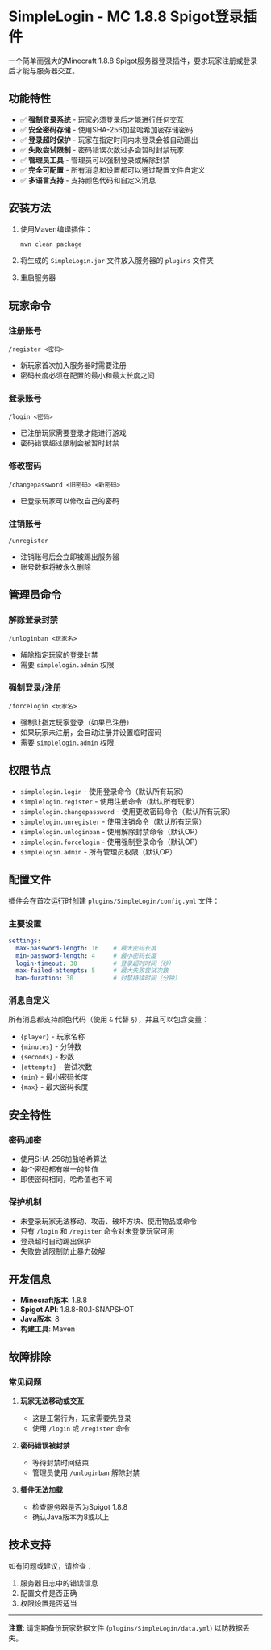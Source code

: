 # SimpleLogin - MC 1.8.8 Spigot登录插件

一个简单而强大的Minecraft 1.8.8 Spigot服务器登录插件，要求玩家注册或登录后才能与服务器交互。

## 功能特性

- ✅ **强制登录系统** - 玩家必须登录后才能进行任何交互
- ✅ **安全密码存储** - 使用SHA-256加盐哈希加密存储密码
- ✅ **登录超时保护** - 玩家在指定时间内未登录会被自动踢出
- ✅ **失败尝试限制** - 密码错误次数过多会暂时封禁玩家
- ✅ **管理员工具** - 管理员可以强制登录或解除封禁
- ✅ **完全可配置** - 所有消息和设置都可以通过配置文件自定义
- ✅ **多语言支持** - 支持颜色代码和自定义消息

## 安装方法

1. 使用Maven编译插件：
   ```bash
   mvn clean package
   ```

2. 将生成的 `SimpleLogin.jar` 文件放入服务器的 `plugins` 文件夹

3. 重启服务器

## 玩家命令

### 注册账号
```
/register <密码>
```
- 新玩家首次加入服务器时需要注册
- 密码长度必须在配置的最小和最大长度之间

### 登录账号
```
/login <密码>
```
- 已注册玩家需要登录才能进行游戏
- 密码错误超过限制会被暂时封禁

### 修改密码
```
/changepassword <旧密码> <新密码>
```
- 已登录玩家可以修改自己的密码

### 注销账号
```
/unregister
```
- 注销账号后会立即被踢出服务器
- 账号数据将被永久删除

## 管理员命令

### 解除登录封禁
```
/unloginban <玩家名>
```
- 解除指定玩家的登录封禁
- 需要 `simplelogin.admin` 权限

### 强制登录/注册
```
/forcelogin <玩家名>
```
- 强制让指定玩家登录（如果已注册）
- 如果玩家未注册，会自动注册并设置临时密码
- 需要 `simplelogin.admin` 权限

## 权限节点

- `simplelogin.login` - 使用登录命令（默认所有玩家）
- `simplelogin.register` - 使用注册命令（默认所有玩家）
- `simplelogin.changepassword` - 使用更改密码命令（默认所有玩家）
- `simplelogin.unregister` - 使用注销命令（默认所有玩家）
- `simplelogin.unloginban` - 使用解除封禁命令（默认OP）
- `simplelogin.forcelogin` - 使用强制登录命令（默认OP）
- `simplelogin.admin` - 所有管理员权限（默认OP）

## 配置文件

插件会在首次运行时创建 `plugins/SimpleLogin/config.yml` 文件：

### 主要设置
```yaml
settings:
  max-password-length: 16    # 最大密码长度
  min-password-length: 4     # 最小密码长度
  login-timeout: 30          # 登录超时时间（秒）
  max-failed-attempts: 5     # 最大失败尝试次数
  ban-duration: 30           # 封禁持续时间（分钟）
```

### 消息自定义
所有消息都支持颜色代码（使用 `&` 代替 `§`），并且可以包含变量：
- `{player}` - 玩家名称
- `{minutes}` - 分钟数
- `{seconds}` - 秒数
- `{attempts}` - 尝试次数
- `{min}` - 最小密码长度
- `{max}` - 最大密码长度

## 安全特性

### 密码加密
- 使用SHA-256加盐哈希算法
- 每个密码都有唯一的盐值
- 即使密码相同，哈希值也不同

### 保护机制
- 未登录玩家无法移动、攻击、破坏方块、使用物品或命令
- 只有 `/login` 和 `/register` 命令对未登录玩家可用
- 登录超时自动踢出保护
- 失败尝试限制防止暴力破解

## 开发信息

- **Minecraft版本**: 1.8.8
- **Spigot API**: 1.8.8-R0.1-SNAPSHOT
- **Java版本**: 8
- **构建工具**: Maven

## 故障排除

### 常见问题

1. **玩家无法移动或交互**
   - 这是正常行为，玩家需要先登录
   - 使用 `/login` 或 `/register` 命令

2. **密码错误被封禁**
   - 等待封禁时间结束
   - 管理员使用 `/unloginban` 解除封禁

3. **插件无法加载**
   - 检查服务器是否为Spigot 1.8.8
   - 确认Java版本为8或以上

## 技术支持

如有问题或建议，请检查：
1. 服务器日志中的错误信息
2. 配置文件是否正确
3. 权限设置是否适当

---

**注意**: 请定期备份玩家数据文件 (`plugins/SimpleLogin/data.yml`) 以防数据丢失。